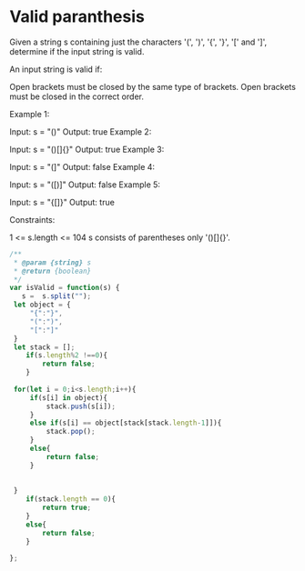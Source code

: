 # Valid paranthesis
Given a string s containing just the characters '(', ')', '{', '}', '[' and ']', determine if the input string is valid.

An input string is valid if:

Open brackets must be closed by the same type of brackets.
Open brackets must be closed in the correct order.
 

Example 1:

Input: s = "()"
Output: true
Example 2:

Input: s = "()[]{}"
Output: true
Example 3:

Input: s = "(]"
Output: false
Example 4:

Input: s = "([)]"
Output: false
Example 5:

Input: s = "{[]}"
Output: true
 

Constraints:

1 <= s.length <= 104
s consists of parentheses only '()[]{}'.
```js
/**
 * @param {string} s
 * @return {boolean}
 */
var isValid = function(s) {
   s =  s.split("");
 let object = {
     "{":"}",
     "(":")",
     "[":"]"
 }
 let stack = [];
    if(s.length%2 !==0){
        return false;
    }
 
 for(let i = 0;i<s.length;i++){
     if(s[i] in object){
         stack.push(s[i]);
     }
     else if(s[i] == object[stack[stack.length-1]]){
         stack.pop();
     }
     else{
         return false;
     }
    
     
 }
    if(stack.length == 0){
        return true;
    }
    else{
        return false;
    }
    
};
```